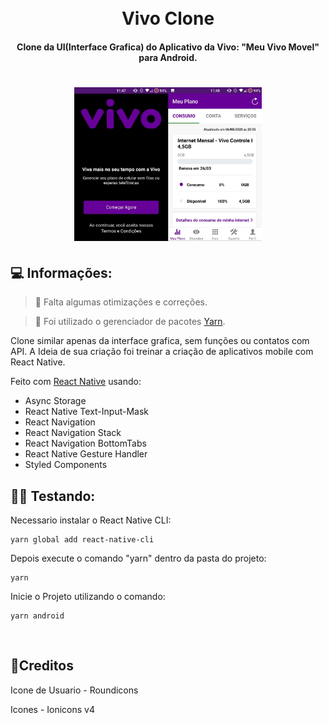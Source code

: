 <h1 align="center">
  <br>
  Vivo Clone
  <br>
</h1>

<h4 align="center">Clone da UI(Interface Grafica) do Aplicativo da Vivo: "Meu Vivo Movel" para Android.</h4>

<h1 align="center">
<img src="assets/inicio.jpg?raw=true" alt="Imagem do Aplicativo" width="300px">
</h1>

## 💻 Informações:

> 🚩 Falta algumas otimizações e correções.

> 🚩 Foi utilizado o gerenciador de pacotes [Yarn](https://yarnpkg.com/pt-BR/).

Clone similar apenas da interface grafica, sem funções ou contatos com API. A Ideia de sua criação foi treinar a criação de aplicativos mobile com React Native.

Feito com [React Native](https://reactnative.dev/) usando:

- Async Storage
- React Native Text-Input-Mask
- React Navigation
- React Navigation Stack
- React Navigation BottomTabs
- React Native Gesture Handler
- Styled Components

## 👨‍🏫 Testando:

Necessario instalar o React Native CLI:

```
yarn global add react-native-cli
```

Depois execute o comando "yarn" dentro da pasta do projeto:

```
yarn
```

Inicie o Projeto utilizando o comando:

```
yarn android
```

<br>

## 📝Creditos

Icone de Usuario - Roundicons

Icones - Ionicons v4
